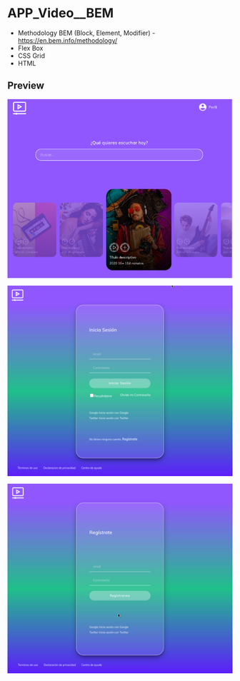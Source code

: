 # APP_Video__BEM



- Methodology BEM (Block, Element, Modifier) - https://en.bem.info/methodology/
- Flex Box
- CSS Grid
- HTML

Preview
-------

![Preview ](./docs/preview_app.png)

![Preview ](./docs/Login.png)

![Preview ](./docs/Register.png)
